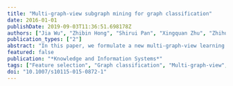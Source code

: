 ```yaml
---
title: "Multi-graph-view subgraph mining for graph classification"
date: 2016-01-01
publishDate: 2019-09-03T11:36:51.698178Z
authors: ["Jia Wu", "Zhibin Hong", "Shirui Pan", "Xingquan Zhu", "Zhihua Cai", "Chengqi Zhang"]
publication_types: ["2"]
abstract: "In this paper, we formulate a new multi-graph-view learning task, where each object to be classified contains graphs from multiple graph-views. This problem setting is essentially different from traditional single-graph-view graph classification, where graphs are collected from one single-feature view. To solve the problem, we propose a cross graph-view subgraph feature-based learning algorithm that explores an optimal set of subgraphs, across multiple graph-views, as features to represent graphs. Specifically, we derive an evaluation criterion to estimate the discriminative power and redundancy of subgraph features across all views, with a branch-and-bound algorithm being proposed to prune subgraph search space. Because graph-views may complement each other and play different roles in a learning task, we assign each view with a weight value indicating its importance to the learning task and further use an optimization process to find optimal weight values for each graph-view. The iteration between cross graph-view subgraph scoring and graph-view weight updating forms a closed loop to find optimal subgraphs to represent graphs for multi-graph-view learning. Experiments and comparisons on real-world tasks demonstrate the algorithm’s superior performance."
featured: false
publication: "*Knowledge and Information Systems*"
tags: ["Feature selection", "Graph classification", "Multi-graph-view", "Subgraph mining"]
doi: "10.1007/s10115-015-0872-1"
---
```


